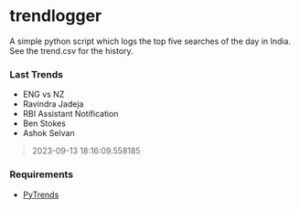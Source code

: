 # trendlogger
A simple python script which logs the top five searches of the day in India.<br>See the trend.csv for the history.<br>

<!-- Last Trends -->
### Last Trends
* ENG vs NZ
* Ravindra Jadeja
* RBI Assistant Notification
* Ben Stokes
* Ashok Selvan
> 2023-09-13 18:16:09.558185

<!-- Requirements -->
### Requirements
* [PyTrends](https://github.com/dreyco676/pytrends)
